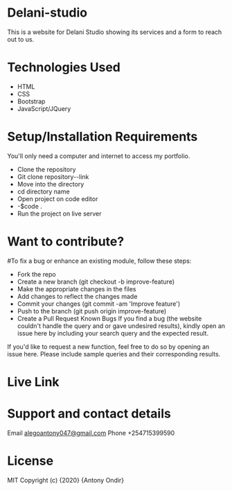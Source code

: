 # Delani-studio
This is a website for Delani Studio showing its services and a form to reach out to us.

# Technologies Used
* HTML
* CSS
* Bootstrap
* JavaScript/JQuery
# Setup/Installation Requirements
You'll only need a computer and internet to access my portfolio.
* Clone the repository
* Git clone repository--link
* Move into the directory
* cd directory name
* Open project on code editor
* -$code .
* Run the project on live server
# Want to contribute?
#To fix a bug or enhance an existing module, follow these steps:

* Fork the repo
* Create a new branch (git checkout -b improve-feature)
* Make the appropriate changes in the files
* Add changes to reflect the changes made
* Commit your changes (git commit -am 'Improve feature')
* Push to the branch (git push origin improve-feature)
* Create a Pull Request
Known Bugs
If you find a bug (the website couldn't handle the query and or gave undesired results), kindly open an issue here by including your search query and the expected result.

If you'd like to request a new function, feel free to do so by opening an issue here. Please include sample queries and their corresponding results.

# Live Link


# Support and contact details
Email alegoantony047@gmail.com Phone +254715399590

# License
MIT
Copyright (c) {2020} {Antony Ondir}
